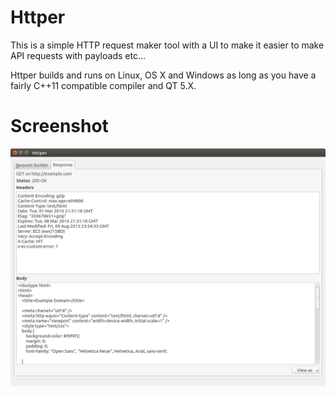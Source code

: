 # Httper
This is a simple HTTP request maker tool with a UI to make it easier to make API requests with payloads etc...

Httper builds and runs on Linux, OS X and Windows as long as you have a fairly C++11 compatible compiler and QT 5.X. 

# Screenshot
![Alt text](https://raw.githubusercontent.com/SneWs/Httper/master/Screenshots/Screenshot001.png "Screenshot 01")

